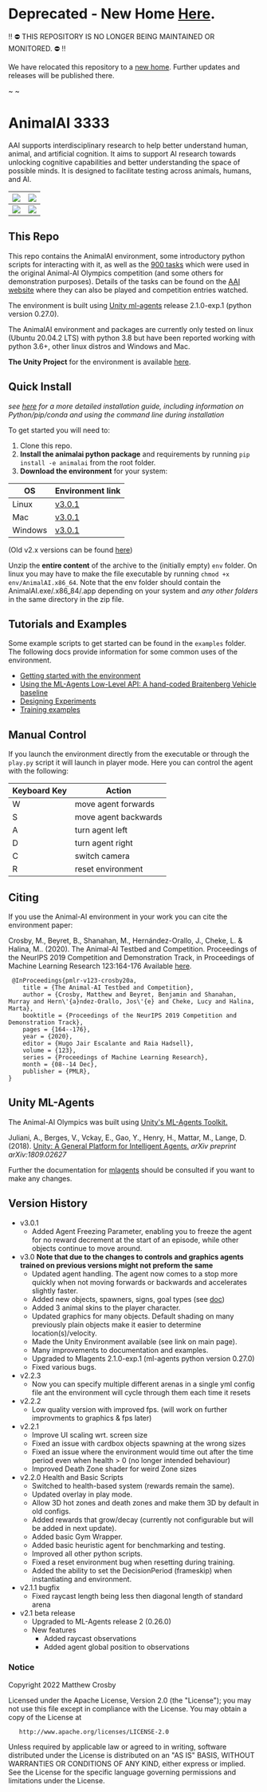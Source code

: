 # Deprecated - New Home [Here](https://github.com/Kinds-of-Intelligence-CFI/animal-ai).

:bangbang: :no_entry: THIS REPOSITORY IS NO LONGER BEING MAINTAINED OR MONITORED. :no_entry: :bangbang:

We have relocated this repository to a [new home](https://github.com/Kinds-of-Intelligence-CFI/animal-ai). Further updates and releases will be published there.


~
~


# AnimalAI 3333

AAI supports interdisciplinary research to help better understand human, animal, and artificial cognition. It aims to support AI research towards unlocking cognitive capabilities and better understanding the space of possible minds. It is designed to facilitate testing across animals, humans, and AI.

| ![](docs/figs/animal-cyl-fail.gif) | ![](docs/figs/agent-cyl-fail.gif) |
|---|---|
| ![](docs/figs/animal-cyl-pass.gif) | ![](docs/figs/agent-cyl-pass.gif) |

## This Repo

This repo contains the AnimalAI environment, some introductory python scripts for interacting with it, as well as the [900 tasks](competition_configurations) which were used in the original Animal-AI Olympics competition (and some others for demonstration purposes). Details of the tasks can be found on the [AAI website](http://animalaiolympics.com/AAI/testbed) where they can also be played and competition entries watched.

The environment is built using [Unity ml-agents](https://github.com/Unity-Technologies/ml-agents/tree/master/docs) release 2.1.0-exp.1 (python version 0.27.0).

The AnimalAI environment and packages are currently only tested on linux (Ubuntu 20.04.2 LTS) with python 3.8 but have been reported working with python 3.6+, other linux distros and Windows and Mac.

**The Unity Project** for the environment is available [here](https://github.com/mdcrosby/animal-ai-unity-project).


## Quick Install

*see [here](docs/installationGuide.md) for a more detailed installation guide, including information on Python/pip/conda and using the command line during installation*

To get started you will need to:
1. Clone this repo.
2. **Install the animalai python package** and requirements by running `pip install -e animalai` from the root folder.
3. **Download the environment** for your system:

| OS | Environment link |
| --- | --- |
| Linux |  [v3.0.1](https://kv301.user.srcf.net/wp-content/uploads/2022/04/AAI_v3.0.1_build_linux_090422.zip) |
| Mac | [v3.0.1](https://kv301.user.srcf.net/wp-content/uploads/2022/04/AAI_v3.0.1_build_macOS_090422.zip) |
| Windows | [v3.0.1](https://kv301.user.srcf.net/wp-content/uploads/2022/04/AAI_v3.0.1_build_windows_090422.zip) |

(Old v2.x versions can be found [here](docs/oldVersions.md))

Unzip the **entire content** of the archive to the (initially empty) `env` folder. On linux you may have to make the file executable by running `chmod +x env/AnimalAI.x86_64`. Note that the env folder should contain the AnimalAI.exe/.x86_84/.app depending on your system and *any other folders* in the same directory in the zip file.

## Tutorials and Examples

Some example scripts to get started can be found in the `examples` folder. The following docs provide information for some common uses of the environment.

- [Getting started with the environment](docs/quickStart.md)
- [Using the ML-Agents Low-Level API: A hand-coded Braitenberg Vehicle baseline](docs/lowLevelAPI.md)
- [Designing Experiments](docs/configFile.md)
- [Training examples](docs/training.md)

## Manual Control

If you launch the environment directly from the executable or through the `play.py` script it will launch in player mode. Here you can control the agent with the following:

| Keyboard Key  | Action    |
| --- | --- |
| W   | move agent forwards |
| S   | move agent backwards|
| A   | turn agent left     |
| D   | turn agent right    |
| C   | switch camera       |
| R   | reset environment   |

## Citing
If you use the Animal-AI environment in your work you can cite the environment paper:

 Crosby, M., Beyret, B., Shanahan, M., Hernández-Orallo, J., Cheke, L. & Halina, M.. (2020). The Animal-AI Testbed and Competition. Proceedings of the NeurIPS 2019 Competition and Demonstration Track, in Proceedings of Machine Learning Research 123:164-176 Available [here](http://proceedings.mlr.press/v123/crosby20a.html).
```
 @InProceedings{pmlr-v123-crosby20a, 
    title = {The Animal-AI Testbed and Competition}, 
    author = {Crosby, Matthew and Beyret, Benjamin and Shanahan, Murray and Hern\'{a}ndez-Orallo, Jos\'{e} and Cheke, Lucy and Halina, Marta}, 
    booktitle = {Proceedings of the NeurIPS 2019 Competition and Demonstration Track}, 
    pages = {164--176}, 
    year = {2020}, 
    editor = {Hugo Jair Escalante and Raia Hadsell}, 
    volume = {123}, 
    series = {Proceedings of Machine Learning Research}, 
    month = {08--14 Dec}, 
    publisher = {PMLR}, 
} 
```

## Unity ML-Agents

The Animal-AI Olympics was built using [Unity's ML-Agents Toolkit.](https://github.com/Unity-Technologies/ml-agents)

Juliani, A., Berges, V., Vckay, E., Gao, Y., Henry, H., Mattar, M., Lange, D. (2018). [Unity: A General Platform for 
Intelligent Agents.](https://arxiv.org/abs/1809.02627) *arXiv preprint arXiv:1809.02627*

Further the documentation for [mlagents](https://github.com/Unity-Technologies/ml-agents) should be consulted if you want to make any changes.

## Version History

- v3.0.1
  - Added Agent Freezing Parameter, enabling you to freeze the agent for no reward decrement at the start of an episode, while other objects continue to move around.
- v3.0 **Note that due to the changes to controls and graphics agents trained on previous versions might not preform the same**
  - Updated agent handling. The agent now comes to a stop more quickly when not moving forwards or backwards and accelerates slightly faster.
  - Added new objects, spawners, signs, goal types (see [doc](docs/definitionsOfObjects.md)) 
  - Added 3 animal skins to the player character.
  - Updated graphics for many objects. Default shading on many previously plain objects make it easier to determine location(s)/velocity.
  - Made the Unity Environment available (see link on main page).
  - Many improvements to documentation and examples.
  - Upgraded to Mlagents 2.1.0-exp.1 (ml-agents python version 0.27.0)
  - Fixed various bugs.
- v2.2.3
  - Now you can specify multiple different arenas in a single yml config file ant the environment will cycle through them each time it resets
- v2.2.2 
  - Low quality version with improved fps. (will work on further improvments to graphics & fps later)
- v2.2.1
  - Improve UI scaling wrt. screen size
  - Fixed an issue with cardbox objects spawning at the wrong sizes
  - Fixed an issue where the environment would time out after the time period even when health > 0 (no longer intended behaviour)
  - Improved Death Zone shader for weird Zone sizes
- v2.2.0 Health and Basic Scripts
  - Switched to health-based system (rewards remain the same).
  - Updated overlay in play mode.
  - Allow 3D hot zones and death zones and make them 3D by default in old configs.
  - Added rewards that grow/decay (currently not configurable but will be added in next update).
  - Added basic Gym Wrapper.
  - Added basic heuristic agent for benchmarking and testing.
  - Improved all other python scripts.
  - Fixed a reset environment bug when resetting during training.
  - Added the ability to set the DecisionPeriod (frameskip) when instantiating and environment.
- v2.1.1 bugfix
  - Fixed raycast length being less then diagonal length of standard arena
- v2.1 beta release
  - Upgraded to ML-Agents release 2 (0.26.0)
  - New features
    - Added raycast observations
    - Added agent global position to observations

### Notice

   Copyright 2022 Matthew Crosby
   
   Licensed under the Apache License, Version 2.0 (the "License");
   you may not use this file except in compliance with the License.
   You may obtain a copy of the License at

       http://www.apache.org/licenses/LICENSE-2.0

   Unless required by applicable law or agreed to in writing, software
   distributed under the License is distributed on an "AS IS" BASIS,
   WITHOUT WARRANTIES OR CONDITIONS OF ANY KIND, either express or implied.
   See the License for the specific language governing permissions and
   limitations under the License.
